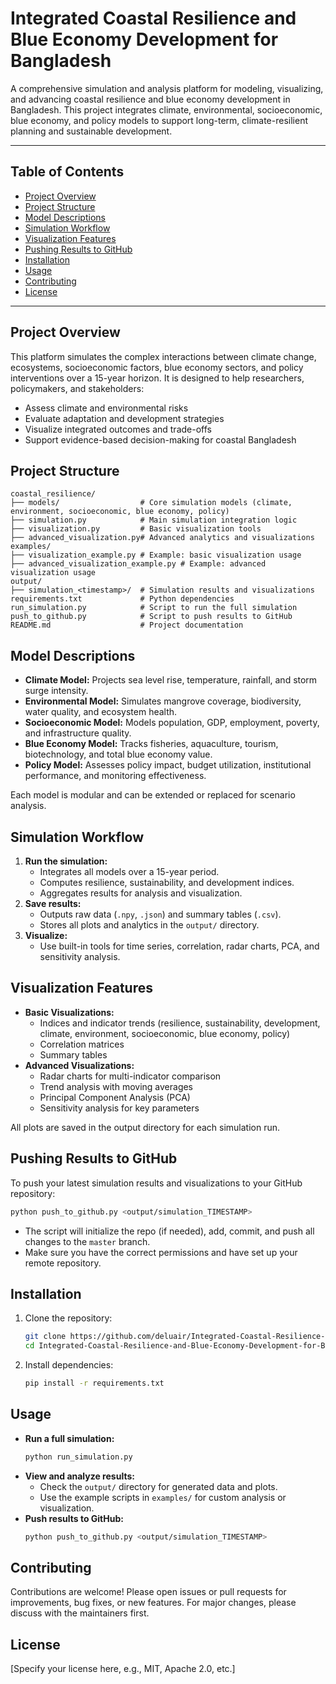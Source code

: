# Integrated Coastal Resilience and Blue Economy Development for Bangladesh

A comprehensive simulation and analysis platform for modeling, visualizing, and advancing coastal resilience and blue economy development in Bangladesh. This project integrates climate, environmental, socioeconomic, blue economy, and policy models to support long-term, climate-resilient planning and sustainable development.

---

## Table of Contents
- [Project Overview](#project-overview)
- [Project Structure](#project-structure)
- [Model Descriptions](#model-descriptions)
- [Simulation Workflow](#simulation-workflow)
- [Visualization Features](#visualization-features)
- [Pushing Results to GitHub](#pushing-results-to-github)
- [Installation](#installation)
- [Usage](#usage)
- [Contributing](#contributing)
- [License](#license)

---

## Project Overview
This platform simulates the complex interactions between climate change, ecosystems, socioeconomic factors, blue economy sectors, and policy interventions over a 15-year horizon. It is designed to help researchers, policymakers, and stakeholders:
- Assess climate and environmental risks
- Evaluate adaptation and development strategies
- Visualize integrated outcomes and trade-offs
- Support evidence-based decision-making for coastal Bangladesh

## Project Structure
```
coastal_resilience/
├── models/                  # Core simulation models (climate, environment, socioeconomic, blue economy, policy)
├── simulation.py            # Main simulation integration logic
├── visualization.py         # Basic visualization tools
├── advanced_visualization.py# Advanced analytics and visualizations
examples/
├── visualization_example.py # Example: basic visualization usage
├── advanced_visualization_example.py # Example: advanced visualization usage
output/
├── simulation_<timestamp>/  # Simulation results and visualizations
requirements.txt             # Python dependencies
run_simulation.py            # Script to run the full simulation
push_to_github.py            # Script to push results to GitHub
README.md                    # Project documentation
```

## Model Descriptions
- **Climate Model:** Projects sea level rise, temperature, rainfall, and storm surge intensity.
- **Environmental Model:** Simulates mangrove coverage, biodiversity, water quality, and ecosystem health.
- **Socioeconomic Model:** Models population, GDP, employment, poverty, and infrastructure quality.
- **Blue Economy Model:** Tracks fisheries, aquaculture, tourism, biotechnology, and total blue economy value.
- **Policy Model:** Assesses policy impact, budget utilization, institutional performance, and monitoring effectiveness.

Each model is modular and can be extended or replaced for scenario analysis.

## Simulation Workflow
1. **Run the simulation:**
   - Integrates all models over a 15-year period.
   - Computes resilience, sustainability, and development indices.
   - Aggregates results for analysis and visualization.
2. **Save results:**
   - Outputs raw data (`.npy`, `.json`) and summary tables (`.csv`).
   - Stores all plots and analytics in the `output/` directory.
3. **Visualize:**
   - Use built-in tools for time series, correlation, radar charts, PCA, and sensitivity analysis.

## Visualization Features
- **Basic Visualizations:**
  - Indices and indicator trends (resilience, sustainability, development, climate, environment, socioeconomic, blue economy, policy)
  - Correlation matrices
  - Summary tables
- **Advanced Visualizations:**
  - Radar charts for multi-indicator comparison
  - Trend analysis with moving averages
  - Principal Component Analysis (PCA)
  - Sensitivity analysis for key parameters

All plots are saved in the output directory for each simulation run.

## Pushing Results to GitHub
To push your latest simulation results and visualizations to your GitHub repository:

```bash
python push_to_github.py <output/simulation_TIMESTAMP>
```
- The script will initialize the repo (if needed), add, commit, and push all changes to the `master` branch.
- Make sure you have the correct permissions and have set up your remote repository.

## Installation
1. Clone the repository:
   ```bash
   git clone https://github.com/deluair/Integrated-Coastal-Resilience-and-Blue-Economy-Development-for-Bangladesh.git
   cd Integrated-Coastal-Resilience-and-Blue-Economy-Development-for-Bangladesh
   ```
2. Install dependencies:
   ```bash
   pip install -r requirements.txt
   ```

## Usage
- **Run a full simulation:**
  ```bash
  python run_simulation.py
  ```
- **View and analyze results:**
  - Check the `output/` directory for generated data and plots.
  - Use the example scripts in `examples/` for custom analysis or visualization.
- **Push results to GitHub:**
  ```bash
  python push_to_github.py <output/simulation_TIMESTAMP>
  ```

## Contributing
Contributions are welcome! Please open issues or pull requests for improvements, bug fixes, or new features. For major changes, please discuss with the maintainers first.

## License
[Specify your license here, e.g., MIT, Apache 2.0, etc.] 